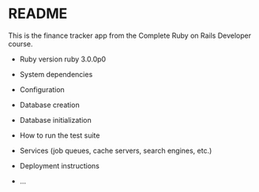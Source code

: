 # README

This is the finance tracker app from the Complete Ruby on Rails Developer course.

* Ruby version
ruby 3.0.0p0

* System dependencies

* Configuration

* Database creation

* Database initialization

* How to run the test suite

* Services (job queues, cache servers, search engines, etc.)

* Deployment instructions

* ...
